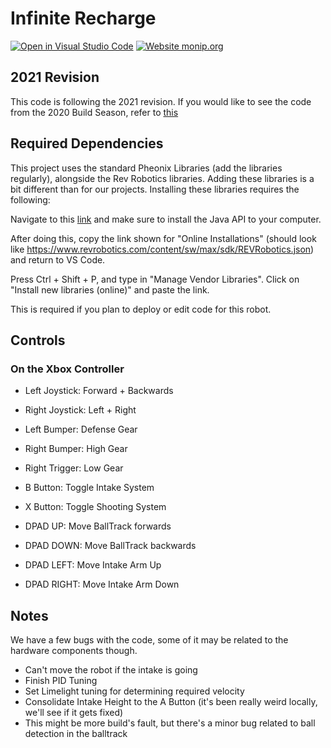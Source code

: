 # Infinite Recharge

[![Open in Visual Studio Code](https://open.vscode.dev/badges/open-in-vscode.svg)](https://open.vscode.dev/frc3624/infinite-recharge) [![Website monip.org](https://img.shields.io/website-up-down-green-red/http/monip.org.svg)](http://www.team3624.org/)

## 2021 Revision

This code is following the 2021 revision. If you would like to see the code from the 2020 Build Season, refer to [this](https://github.com/frc3624/infinite-recharge/tree/5bcc2d8100bd28aaf7b11671c074b383199bf72c)

## Required Dependencies

This project uses the standard Pheonix Libraries (add the libraries regularly), alongside the Rev Robotics libraries. Adding these libraries is a bit
different than for our projects. Installing these libraries requires the following:

Navigate to this [link](https://docs.revrobotics.com/sparkmax/software-resources/spark-max-api-information#java-api) and make sure to install the
Java API to your computer.

After doing this, copy the link shown for "Online Installations" (should look like <https://www.revrobotics.com/content/sw/max/sdk/REVRobotics.json>) and return to VS Code.

Press Ctrl + Shift + P, and type in "Manage Vendor Libraries". Click on "Install new libraries (online)" and paste the link.

This is required if you plan to deploy or edit code for this robot.

## Controls

### On the Xbox Controller

- Left Joystick:    Forward + Backwards
- Right Joystick:   Left + Right
- Left Bumper:      Defense Gear
- Right Bumper:     High Gear
- Right Trigger:    Low Gear
- B Button:         Toggle Intake System
- X Button:         Toggle Shooting System

- DPAD UP:          Move BallTrack forwards
- DPAD DOWN:        Move BallTrack backwards
- DPAD LEFT:        Move Intake Arm Up
- DPAD RIGHT:       Move Intake Arm Down

## Notes

We have a few bugs with the code, some of it may be related to the hardware components though.

- Can't move the robot if the intake is going
- Finish PID Tuning
- Set Limelight tuning for determining required velocity
- Consolidate Intake Height to the A Button (it's been really weird locally, we'll see if it gets fixed)
- This might be more build's fault, but there's a minor bug related to ball detection in the balltrack
